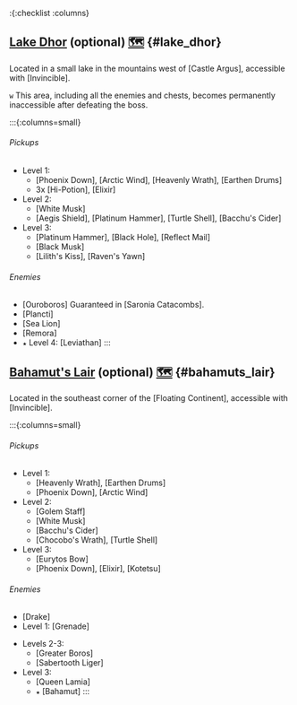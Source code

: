 :{:checklist :columns}

## [Lake Dhor](@) (optional) [🗺️](https://gamefaqs.gamespot.com/pc/793808-final-fantasy-iii/map/7037-lake-dohr) {#lake_dhor}

Located in a small lake in the mountains west of [Castle Argus], accessible with [Invincible].

`w` This area, including all the enemies and chests, becomes permanently inaccessible after defeating the boss.

:::{:columns=small}
###### Pickups
- Level 1:
  * [Phoenix Down], [Arctic Wind], [Heavenly Wrath], [Earthen Drums]
  * 3x [Hi-Potion], [Elixir]
- Level 2:
  * [White Musk]
  * [Aegis Shield], [Platinum Hammer], [Turtle Shell], [Bacchu's Cider]
- Level 3:
  * [Platinum Hammer], [Black Hole], [Reflect Mail]
  * [Black Musk]
  * [Lilith's Kiss], [Raven's Yawn]
###### Enemies
* [Ouroboros]
  Guaranteed in [Saronia Catacombs].
* [Plancti]
* [Sea Lion]
* [Remora]
* `★` Level 4: [Leviathan]
:::




## [Bahamut's Lair](@) (optional) [🗺️](https://gamefaqs.gamespot.com/pc/793808-final-fantasy-iii/map/7050-bahamuts-lair) {#bahamuts_lair}

Located in the southeast corner of the [Floating Continent], accessible with [Invincible].

:::{:columns=small}
###### Pickups
- Level 1:
  * [Heavenly Wrath], [Earthen Drums]
  * [Phoenix Down], [Arctic Wind]
- Level 2:
  * [Golem Staff]
  * [White Musk]
  * [Bacchu's Cider]
  * [Chocobo's Wrath], [Turtle Shell]
- Level 3:
  * [Eurytos Bow]
  * [Phoenix Down], [Elixir], [Kotetsu]
###### Enemies
* [Drake]
* Level 1: [Grenade]
- Levels 2-3:
  * [Greater Boros]
  * [Sabertooth Liger]
- Level 3:
  * [Queen Lamia]
  * `★` [Bahamut]
:::